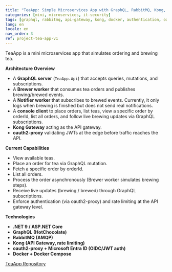 ```yaml
---
title: "TeaApp: Simple Microservices App with GraphQL, RabbitMQ, Kong, and Docker"
categories: [mini, microservices, it-security]
tags: [graphql, rabbitmq, api-gateway, kong, docker, authentication, oauth2, architecture]
lang: en
locale: en
nav_order: 3
ref: project-tea-app-v1
---
```

TeaApp is a mini microservices app that simulates ordering and brewing tea.  

**Architecture Overview**
- A **GraphQL server** (`TeaApp.Api`) that accepts queries, mutations, and subscriptions.  
- A **Brewer worker** that consumes tea orders and publishes brewing/brewed events.  
- A **Notifier worker** that subscribes to brewed events. Currently, it only logs when brewing is finished but does not send real notifications.  
- A **console client** to place orders, list teas, view a specific order by orderId, list all orders, and follow live brewing updates via GraphQL subscriptions.  
- **Kong Gateway** acting as the API gateway.  
- **oauth2-proxy** validating JWTs at the edge before traffic reaches the API.  

**Current Capabilities**
- View available teas.  
- Place an order for tea via GraphQL mutation.  
- Fetch a specific order by orderId.  
- List all orders.  
- Process the order asynchronously (Brewer worker simulates brewing steps).  
- Receive live updates (brewing / brewed) through GraphQL subscriptions.  
- Enforce authentication (via oauth2-proxy) and rate limiting at the API gateway level.  

**Technologies**
- **.NET 9 / ASP.NET Core**  
- **GraphQL (HotChocolate)**  
- **RabbitMQ (AMQP)**  
- **Kong (API Gateway, rate limiting)**  
- **oauth2-proxy + Microsoft Entra ID (OIDC/JWT auth)**  
- **Docker + Docker Compose**  

[TeaApp Repository](https://github.com/annafoldberg/tea-app)